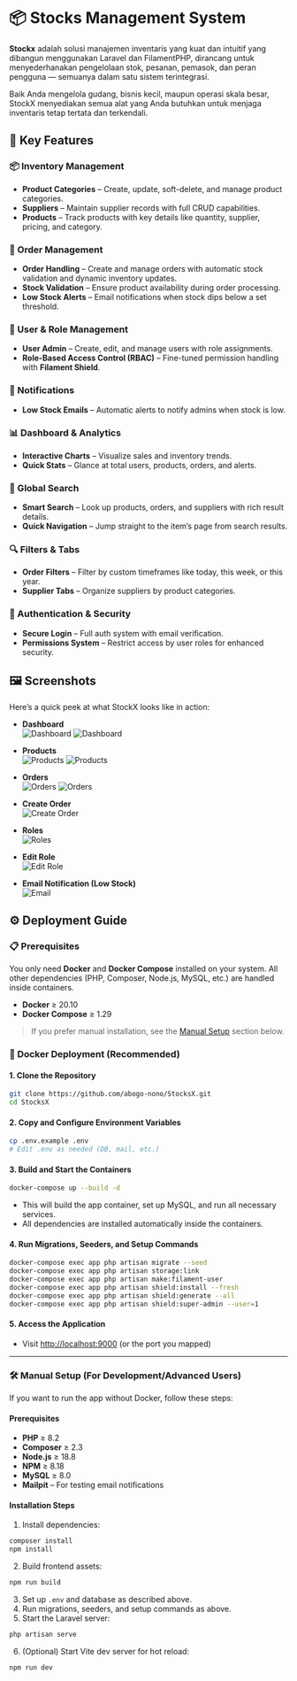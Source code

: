 # 📦 Stocks Management System 

**Stockx** adalah solusi manajemen inventaris yang kuat dan intuitif yang dibangun menggunakan Laravel dan FilamentPHP, dirancang untuk menyederhanakan pengelolaan stok, pesanan, pemasok, dan peran pengguna — semuanya dalam satu sistem terintegrasi.

Baik Anda mengelola gudang, bisnis kecil, maupun operasi skala besar, StockX menyediakan semua alat yang Anda butuhkan untuk menjaga inventaris tetap tertata dan terkendali.


## 🚀 Key Features

### 📦 Inventory Management
- **Product Categories** – Create, update, soft-delete, and manage product categories.
- **Suppliers** – Maintain supplier records with full CRUD capabilities.
- **Products** – Track products with key details like quantity, supplier, pricing, and category.

### 📑 Order Management
- **Order Handling** – Create and manage orders with automatic stock validation and dynamic inventory updates.
- **Stock Validation** – Ensure product availability during order processing.
- **Low Stock Alerts** – Email notifications when stock dips below a set threshold.

### 👥 User & Role Management
- **User Admin** – Create, edit, and manage users with role assignments.
- **Role-Based Access Control (RBAC)** – Fine-tuned permission handling with **Filament Shield**.

### 🔔 Notifications
- **Low Stock Emails** – Automatic alerts to notify admins when stock is low.

### 📊 Dashboard & Analytics
- **Interactive Charts** – Visualize sales and inventory trends.
- **Quick Stats** – Glance at total users, products, orders, and alerts.

### 🧭 Global Search
- **Smart Search** – Look up products, orders, and suppliers with rich result details.
- **Quick Navigation** – Jump straight to the item’s page from search results.

### 🔍 Filters & Tabs
- **Order Filters** – Filter by custom timeframes like today, this week, or this year.
- **Supplier Tabs** – Organize suppliers by product categories.

### 🔐 Authentication & Security
- **Secure Login** – Full auth system with email verification.
- **Permissions System** – Restrict access by user roles for enhanced security.

## 🖼️ Screenshots

Here’s a quick peek at what StockX looks like in action:

- **Dashboard**  
  ![Dashboard](./screenshots/127.0.0.1_8000_stocks-manager%20(9).png)
  ![Dashboard](./screenshots/127.0.0.1_8000_stocks-manager%20(15).png)

- **Products**  
  ![Products](./screenshots/127.0.0.1_8000_stocks-manager%20(8).png)
  ![Products](./screenshots/127.0.0.1_8000_stocks-manager%20(16).png)

- **Orders**  
  ![Orders](./screenshots/127.0.0.1_8000_stocks-manager%20(7).png)
  ![Orders](./screenshots/127.0.0.1_8000_stocks-manager_orders.png)

- **Create Order**  
  ![Create Order](./screenshots/127.0.0.1_8000_stocks-manager%20(10).png)

- **Roles**  
  ![Roles](./screenshots/127.0.0.1_8000_stocks-manager%20(12).png)

- **Edit Role**  
  ![Edit Role](./screenshots/127.0.0.1_8000_stocks-manager%20(13).png)

- **Email Notification (Low Stock)**  
  ![Email](./screenshots/Screenshot%20from%202025-04-04%2005-00-18.png)


## ⚙️ Deployment Guide

### 📋 Prerequisites

You only need **Docker** and **Docker Compose** installed on your system. All other dependencies (PHP, Composer, Node.js, MySQL, etc.) are handled inside containers.

- **Docker** ≥ 20.10
- **Docker Compose** ≥ 1.29

> If you prefer manual installation, see the [Manual Setup](#manual-setup) section below.

### 🐳 Docker Deployment (Recommended)

#### 1. Clone the Repository
```bash
git clone https://github.com/abogo-nono/StocksX.git
cd StocksX
```

#### 2. Copy and Configure Environment Variables
```bash
cp .env.example .env
# Edit .env as needed (DB, mail, etc.)
```

#### 3. Build and Start the Containers
```bash
docker-compose up --build -d
```

- This will build the app container, set up MySQL, and run all necessary services.
- All dependencies are installed automatically inside the containers.

#### 4. Run Migrations, Seeders, and Setup Commands
```bash
docker-compose exec app php artisan migrate --seed
docker-compose exec app php artisan storage:link
docker-compose exec app php artisan make:filament-user
docker-compose exec app php artisan shield:install --fresh
docker-compose exec app php artisan shield:generate --all
docker-compose exec app php artisan shield:super-admin --user=1
```

#### 5. Access the Application
- Visit [http://localhost:9000](http://localhost:9000) (or the port you mapped)

---

### 🛠️ Manual Setup (For Development/Advanced Users)

If you want to run the app without Docker, follow these steps:

#### Prerequisites
- **PHP** ≥ 8.2  
- **Composer** ≥ 2.3  
- **Node.js** ≥ 18.8  
- **NPM** ≥ 8.18  
- **MySQL** ≥ 8.0  
- **Mailpit** – For testing email notifications  

#### Installation Steps

1. Install dependencies:
```bash
composer install
npm install
```
2. Build frontend assets:
```bash
npm run build
```
3. Set up `.env` and database as described above.
4. Run migrations, seeders, and setup commands as above.
5. Start the Laravel server:
```bash
php artisan serve
```
6. (Optional) Start Vite dev server for hot reload:
```bash
npm run dev
```
